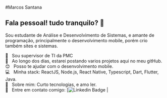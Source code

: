 
#Marcos Santana

## Fala pessoal! tudo tranquilo? 👋
Sou estudante de Análise e Desenvolvimento de Sistemas, e amante de programação,
principalmente o desenvolvimento mobile, porém crio também sites e sistemas.

 :rocket:  &nbsp; Sou supervisor de TI da PMC
 <br/> :purple_heart: &nbsp; Ao longo dos dias, estarei postando varios projetos aqui no meu gitHub.
 <br/> :blush: &nbsp; Posso te ajudar com o desenvolvimento mobile.
 <br/> :computer: &nbsp; Minha stack: ReactJS, Node.js, React Native, Typescript, Dart, Flutter, Java.
 <br/> 💬  &nbsp; Sobre mim: Curto tecnologias, e amo ler.
 <br/> :email: &nbsp; Entre em contato comigo: [![Linkedin Badge](https://www.linkedin.com/in/marcos-santana-459824192/) 
| 

```
